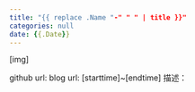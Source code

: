 ```yaml
---
title: "{{ replace .Name "-" " " | title }}"
categories: null
date: {{.Date}}
---
```


[img]

github url:
blog url:
[starttime]~[endtime]
描述：
